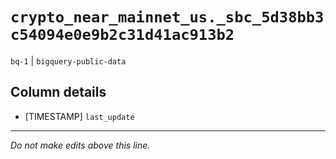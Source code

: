 # `crypto_near_mainnet_us._sbc_5d38bb3c54094e0e9b2c31d41ac913b2`
`bq-1` | `bigquery-public-data`

## Column details
* [TIMESTAMP] `last_update`

-------------------------------------------------------------------------------
*Do not make edits above this line.*
